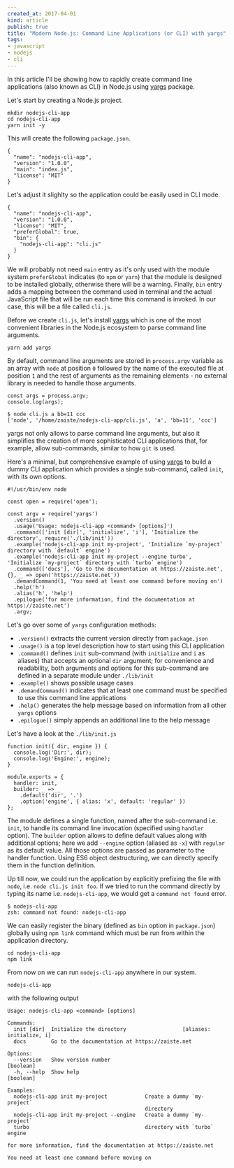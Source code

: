 ```yaml
---
created_at: 2017-04-01
kind: article
publish: true
title: "Modern Node.js: Command Line Applications (or CLI) with yargs"
tags:
- javascript
- nodejs
- cli
---
```


In this article I'll be showing how to rapidly create command line applications (also known as CLI) in Node.js using [yargs][1] package.

Let's start by creating a Node.js project.

```
mkdir nodejs-cli-app
cd nodejs-cli-app
yarn init -y
```

This will create the following `package.json`.

```
{
  "name": "nodejs-cli-app",
  "version": "1.0.0",
  "main": "index.js",
  "license": "MIT"
}
```

Let's adjust it slighlty so the application could be easily used in CLI mode.

```
{
  "name": "nodejs-cli-app",
  "version": "1.0.0",
  "license": "MIT",
  "preferGlobal": true,
  "bin": {
    "nodejs-cli-app": "cli.js"
  }
}
```

We will probably not need `main` entry as it's only used with the module system.`preferGlobal` indicates (to `npm` or `yarn`) that the module is designed to be installed globally, otherwise there will be a warning. Finally, `bin` entry adds a mapping between the command used in terminal and the actual JavaScript file that will be run each time this command is invoked. In our case, this will be a file called `cli.js`.

Before we create `cli.js`, let's install [yargs][1] which is one of the most convenient libraries in the Node.js ecosystem to parse command line arguments.

```
yarn add yargs
```

By default, command line arguments are stored in `process.argv` variable as an array with `node` at position `0` followed by the name of the executed file at position `1` and the rest of arguments as the remaining elements - no external library is needed to handle those arguments.

```
const args = process.argv;
console.log(args);
```

```
$ node cli.js a bb=11 ccc
['node', '/home/zaiste/nodejs-cli-app/cli.js', 'a', 'bb=11', 'ccc']
```

yargs not only allows to parse command line arguments, but also it simplifies the creation of more sophisticated CLI applications that, for example, allow sub-commands, similar to how `git` is used.

Here's a minimal, but comprehensive example of using [yargs](a) to build a dummy CLI application which provides a single sub-command, called `init`, with its own options.

```
#!/usr/bin/env node

const open = require('open');

const argv = require('yargs')
  .version()
  .usage('Usage: nodejs-cli-app <command> [options]')
  .command(['init [dir]', 'initialize', 'i'], 'Initialize the directory', require('./lib/init'))
  .example('nodejs-cli-app init my-project', 'Initialize `my-project` directory with `default` engine')
  .example('nodejs-cli-app init my-project --engine turbo', 'Initialize `my-project` directory with `turbo` engine')
  .command(['docs'], 'Go to the documentation at https://zaiste.net', {}, _ => open('https://zaiste.net'))
  .demandCommand(1, 'You need at least one command before moving on')
  .help('h')
  .alias('h', 'help')
  .epilogue('for more information, find the documentation at https://zaiste.net')
  .argv;
```

Let's go over some of `yargs` configuration methods:
* `.version()` extracts the current version directly from `package.json`
* `.usage()` is a top level description how to start using this CLI application
* `.command()` defines `init` sub-command (with `initialize` and `i`  as aliases)  that accepts an optional `dir` argument; for convenience and readability, both arguments and options for this sub-command are defined in a separate module under `./lib/init`
* `.example()` shows possible usage cases
* `.demandCommand()` indicates that at least one command must be specified to use this command line applications
* `.help()` generates the help message based on information from all other `yargs` options
* `.epilogue()` simply appends an additional line to the help message

Let's have a look at the `./lib/init.js`

```
function init({ dir, engine }) {
  console.log('Dir:', dir);
  console.log('Engine:', engine);
}

module.exports = {
  handler: init,
  builder: _ => _
    .default('dir', '.')
    .option('engine', { alias: 'x', default: 'regular' })
};
```

The module defines a single function, named after the sub-command i.e. `init`, to handle its command line invocation (specified using `handler` option). The `builder` option allows to define default values along with additional options; here we add `--engine` option (aliased as `-x`) with `regular` as its default  value.  All those options are passed as parameter to the handler function. Using ES6 object destructuring, we can directly specify them in the function definition.

Up till now, we could run the application by explicitly prefixing the file with `node`, i.e. `node cli.js init foo`. If we tried to run the command directly by typing its name i.e. `nodejs-cli-app`, we would get a `command not found` error.

```
$ nodejs-cli-app
zsh: command not found: nodejs-cli-app
```

We can easily register the binary (defined as `bin` option in `package.json`) globally using `npm link` command which must be run from within the application directory.

```
cd nodejs-cli-app
npm link
```

From now on we can run `nodejs-cli-app` anywhere in our system.

```
nodejs-cli-app
```

with the following output

```
Usage: nodejs-cli-app <command> [options]

Commands:
  init [dir]  Initialize the directory                  [aliases: initialize, i]
  docs        Go to the documentation at https://zaiste.net

Options:
  --version   Show version number                                      [boolean]
  -h, --help  Show help                                                [boolean]

Examples:
  nodejs-cli-app init my-project            Create a dummy `my-project`
                                            directory
  nodejs-cli-app init my-project --engine   Create a dummy `my-project`
  turbo                                     directory with `turbo` engine

for more information, find the documentation at https://zaiste.net

You need at least one command before moving on
```

[1]: http://yargs.js.org/

